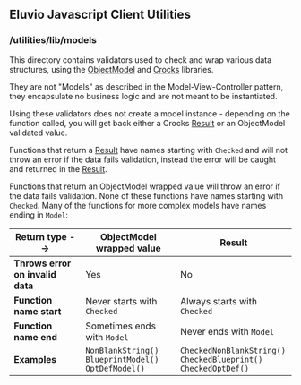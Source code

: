 ## Eluvio Javascript Client Utilities
### /utilities/lib/models
This directory contains validators used to check and wrap various data structures, using the [ObjectModel](http://objectmodel.js.org/) and  [Crocks](https://crocks.dev/) libraries.

They are not "Models" as described in the Model-View-Controller pattern, they encapsulate no business logic and are not meant to be instantiated. 

Using these validators does not create a model instance - depending on the function called, you will get back either a Crocks [Result](https://crocks.dev/docs/crocks/Result.html) or an ObjectModel validated value. 

Functions that return a [Result](https://crocks.dev/docs/crocks/Result.html) have names starting with `Checked` and will not throw an error if the data fails validation, instead the error will be caught and returned in the [Result](https://crocks.dev/docs/crocks/Result.html).

Functions that return an ObjectModel wrapped value will throw an error if the data fails validation. None of these functions have names starting with `Checked`. Many of the functions for more complex models have names ending in `Model`:


| Return type --> | ObjectModel wrapped value | Result |
|-------------|----------------------|---------------------|
| **Throws error on invalid data** | Yes  | No | 
| **Function name start** | Never starts with `Checked` | Always starts with `Checked`  |
|  **Function name end** | Sometimes ends with `Model`  | Never ends with `Model` | 
| **Examples** | `NonBlankString()`<br>`BlueprintModel()`<br>`OptDefModel()` | `CheckedNonBlankString()`<br>`CheckedBlueprint()`<br>`CheckedOptDef()` |
